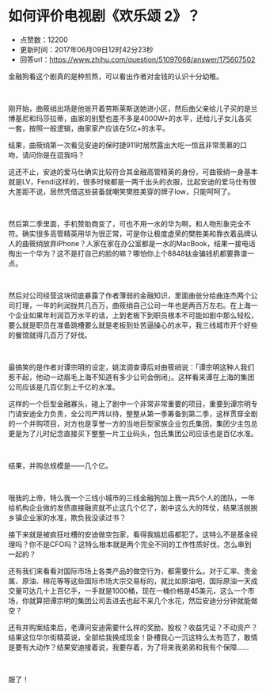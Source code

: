 # 如何评价电视剧《欢乐颂 2》？
- 点赞数：12200
- 更新时间：2017年06月09日12时42分23秒
- 回答url：https://www.zhihu.com/question/51097068/answer/175607502
<body>
 <p data-pid="yCk9HFPb">金融狗看这个剧真的是种煎熬，可以看出作者对金钱的认识十分幼稚。</p>
 <br>
 <p data-pid="vkFCxOav">刚开始，曲筱绡出场是他爸开着劳斯莱斯送她进小区，然后曲父亲给儿子买的是兰博基尼和玛莎拉蒂，曲家的别墅也差不多是4000W+的水平，还给儿子女儿各买一套，按照一般逻辑，曲家家产应该在5亿+的水平。</p>
 <p data-pid="9oPBP0su">结果，曲筱绡第一次看见安迪的保时捷911时居然露出大吃一惊且非常羡慕的口吻，请问你是在逗我吗？</p>
 <p data-pid="nmIolNLp">这还不止，安迪的爱马仕确实比较符合其金融高管精英的身份，可曲筱绡一身基本就是LV，Fendi这样的，很多时候都是一两千出头的衣服，比起安迪的爱马仕有很大差距不说，居然凭借这些装备就嘲笑樊胜美穿的牌子low，只能呵呵了。</p>
 <br>
 <p data-pid="iB2IadyW">然后第二季里面，手机赞助商变了，可也不用一水的华为啊，和人物形象完全不符。确实很多高管精英用华为很正常，可是你让极度虚荣的樊胜美和靠衣着品牌认人的曲筱绡放弃iPhone？人家在家在办公室都是一水的MacBook，结果一接电话掏出一个华为？这不是打自己的脸的嘛？哪怕你上个8848钛金骗钱机都要靠谱一点。</p>
 <br>
 <p data-pid="iRIZYFyO">然后对公司经营这块彻底暴露了作者薄弱的金融知识，里面曲爸分给曲连杰两个公司打理，一年的利润拢共几百万，曲筱绡自己公司一年也是两百万左右。在上海一个企业如果年利润百万水平的话，上到老板下到职员根本不可能如剧中那么轻松，要么就是职员在准备跳槽要么就是老板到处苦逼操心的水平，我三线城市开个好些的餐馆就得几百万了好伐。</p>
 <br>
 <p data-pid="ntbdejj9">最搞笑的是作者对谭宗明的设定，姚滨调查谭后对曲筱绡说：「谭宗明这种人我们惹不起，他动一动眉毛上海不知道有多少公司会倒闭」。这样看来谭在上海的集团公司应该是几百亿到上千亿的水准。</p>
 <p data-pid="TwGGyv6n">这样的一个巨型金融寡头，碰上了剧中一个非常非常重要的项目，重要到谭宗明专门请安迪全力负责，全公司严阵以待，整整从第一季筹备到第二季，这样贯穿全剧的一个并购项目，对方也是享誉一方的当地巨型家族企业包氏集团，集团少主包总更是为了儿时纪念直接买下整整一片工业码头，包氏集团公司应该也是百亿水准。</p>
 <br>
 <p data-pid="LItaWEUZ">结果，并购总规模是——几个亿。</p>
 <br>
 <p data-pid="bETsvldn">哦我的上帝，特么我一个三线小城市的三线金融狗加上我一共5个人的团队，一年给机构企业做的发债直接融资就不止这几个亿了，剧中这么大的阵仗，结果活脱脱乡镇企业家的水准，欺负我没读过书？</p>
 <p data-pid="Fdikyy-3">接下来就是被疯狂吐槽的安迪做空包家，看得我尴尬癌都犯了。这特么不是基金经理吗？你不是CFO吗？这特么根本就是两个完全不同的工作性质好伐，怎么串到一起的？</p>
 <p data-pid="8LNL01Y9">还有我们来看看对国际市场上各类产品的做空行为，都需要什么。对于汇率、贵金属、原油、棉花等等这些国际市场大宗交易标的，就比如原油吧，国际原油一天成交量可达几十上百亿手，一手就是1000桶，现在一桶价格是45美元，这么一个市场，你就算把谭宗明的集团公司丢进去也起不来几个水花，然后安迪分分钟就能做空？</p>
 <p data-pid="mKgE0F5j">还有并购案结束后，老谭问安迪需要什么样的奖励，股权？收益凭证？不动资产？结果这位华尔街精英说，全部给我换成现金！卧槽我心一沉这特么太有范了，敢情是要有大动作？结果安迪接着说，我要存着，为了将来我弟弟和我有个保障……</p>
 <br>
 <p data-pid="qhuuIKGN">服了！</p>
</body>